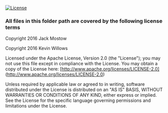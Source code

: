 
[![License](https://img.shields.io/badge/License-Apache%202.0-blue.svg)](https://opensource.org/licenses/Apache-2.0)

### All files in this folder path are covered by the following license terms

Copyright 2016 Jack Mostow

Copyright 2016 Kevin Willows

Licensed under the Apache License, Version 2.0 (the "License");
you may not use this file except in compliance with the License.
You may obtain a copy of the License here: [http://www.apache.org/licenses/LICENSE-2.0] (http://www.apache.org/licenses/LICENSE-2.0)

Unless required by applicable law or agreed to in writing, software
distributed under the License is distributed on an "AS IS" BASIS,
WITHOUT WARRANTIES OR CONDITIONS OF ANY KIND, either express or implied.
See the License for the specific language governing permissions and
limitations under the License.
